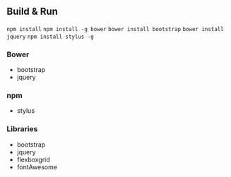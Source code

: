 ## Build & Run

```npm install```
```npm install -g bower```
```bower install bootstrap```
```bower install jquery```
```npm install stylus -g```

### Bower
* bootstrap
* jquery

### npm
* stylus

### Libraries

* bootstrap
* jquery
* flexboxgrid
* fontAwesome